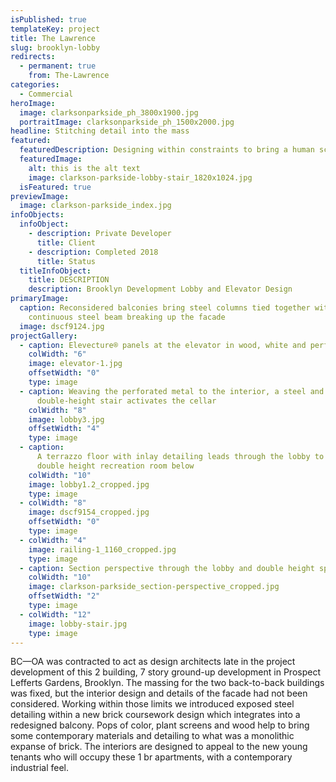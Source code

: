 ```yaml
---
isPublished: true
templateKey: project
title: The Lawrence
slug: brooklyn-lobby
redirects:
  - permanent: true
    from: The-Lawrence
categories:
  - Commercial
heroImage:
  image: clarksonparkside_ph_3800x1900.jpg
  portraitImage: clarksonparkside_ph_1500x2000.jpg
headline: Stitching detail into the mass
featured:
  featuredDescription: Designing within constraints to bring a human scale to a brick box
  featuredImage:
    alt: this is the alt text
    image: clarkson-parkside-lobby-stair_1820x1024.jpg
  isFeatured: true
previewImage:
  image: clarkson-parkside_index.jpg
infoObjects:
  infoObject:
    - description: Private Developer
      title: Client
    - description: Completed 2018
      title: Status
  titleInfoObject:
    title: DESCRIPTION
    description: Brooklyn Development Lobby and Elevator Design
primaryImage:
  caption: Reconsidered balconies bring steel columns tied together with a
    continuous steel beam breaking up the facade
  image: dscf9124.jpg
projectGallery:
  - caption: Elevecture® panels at the elevator in wood, white and perforated metal
    colWidth: "6"
    image: elevator-1.jpg
    offsetWidth: "0"
    type: image
  - caption: Weaving the perforated metal to the interior, a steel and wood
      double-height stair activates the cellar
    colWidth: "8"
    image: lobby3.jpg
    offsetWidth: "4"
    type: image
  - caption:
      A terrazzo floor with inlay detailing leads through the lobby to the
      double height recreation room below
    colWidth: "10"
    image: lobby1.2_cropped.jpg
    type: image
  - colWidth: "8"
    image: dscf9154_cropped.jpg
    offsetWidth: "0"
    type: image
  - colWidth: "4"
    image: railing-1_1160_cropped.jpg
    type: image
  - caption: Section perspective through the lobby and double height space
    colWidth: "10"
    image: clarkson-parkside_section-perspective_cropped.jpg
    offsetWidth: "2"
    type: image
  - colWidth: "12"
    image: lobby-stair.jpg
    type: image
---
```


BC—OA was contracted to act as design architects late in the project development of this 2 building, 7 story ground-up development in Prospect Lefferts Gardens, Brooklyn. The massing for the two back-to-back buildings was fixed, but the interior design and details of the facade had not been considered. Working within those limits we introduced exposed steel detailing within a new brick coursework design which integrates into a redesigned balcony. Pops of color, plant screens and wood help to bring some contemporary materials and detailing to what was a monolithic expanse of brick. The interiors are designed to appeal to the new young tenants who will occupy these 1 br apartments, with a contemporary industrial feel.
